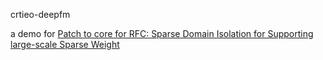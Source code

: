 crtieo-deepfm

a demo for [Patch to core for RFC: Sparse Domain Isolation for Supporting large-scale Sparse Weight](https://github.com/tensorflow/tensorflow/pull/41371)
